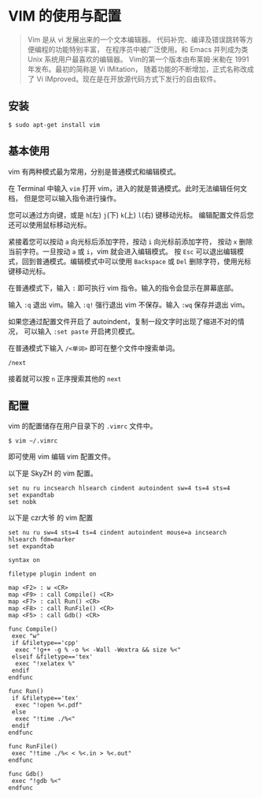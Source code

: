 # VIM 的使用与配置

> Vim 是从 vi 发展出来的一个文本编辑器。 代码补完、编译及错误跳转等方便编程的功能特别丰富，
> 在程序员中被广泛使用。和 Emacs 并列成为类 Unix 系统用户最喜欢的编辑器。
> Vim的第一个版本由布莱姆·米勒在 1991 年发布。最初的简称是 Vi IMitation，
> 随着功能的不断增加，正式名称改成了 Vi IMproved。现在是在开放源代码方式下发行的自由软件。

## 安装

    $ sudo apt-get install vim

## 基本使用

vim 有两种模式最为常用，分别是普通模式和编辑模式。

在 Terminal 中输入 `vim` 打开 vim，进入的就是普通模式。此时无法编辑任何文档，
但是您可以输入指令进行操作。

您可以通过方向键，或是 `h`(左) `j`(下) `k`(上) `l`(右) 键移动光标。
编辑配置文件后您还可以使用鼠标移动光标。

紧接着您可以按动 `a` 向光标后添加字符，按动 `i` 向光标前添加字符，
按动 `x` 删除当前字符。一旦按动 `a` 或 `i`，vim 就会进入编辑模式。
按 `Esc` 可以退出编辑模式，回到普通模式。编辑模式中可以使用 `Backspace` 或 `Del`
删除字符，使用光标键移动光标。

在普通模式下，输入 `:` 即可执行 vim 指令。输入的指令会显示在屏幕底部。

输入 `:q` 退出 vim。输入 `:q!` 强行退出 vim 不保存。输入 `:wq` 保存并退出 vim。

如果您通过配置文件开启了 autoindent，复制一段文字时出现了缩进不对的情况，
可以输入 `:set paste` 开启拷贝模式。

在普通模式下输入 `/<单词>` 即可在整个文件中搜索单词。

    /next

接着就可以按 `n` 正序搜索其他的 `next`

## 配置

vim 的配置储存在用户目录下的 `.vimrc` 文件中。

    $ vim ~/.vimrc

即可使用 vim 编辑 vim 配置文件。

以下是 SkyZH 的 vim 配置。

    set nu ru incsearch hlsearch cindent autoindent sw=4 ts=4 sts=4
    set expandtab
    set nobk

以下是 czr大爷 的 vim 配置

    set nu ru sw=4 sts=4 ts=4 cindent autoindent mouse=a incsearch hlsearch fdm=marker
    set expandtab

    syntax on

    filetype plugin indent on

    map <F2> : w <CR>
    map <F9> : call Compile() <CR>
    map <F7> : call Run() <CR>
    map <F8> : call RunFile() <CR>
    map <F5> : call Gdb() <CR>

    func Compile()
     exec "w"
     if &filetype=='cpp'
      exec "!g++ -g % -o %< -Wall -Wextra && size %<"
     elseif &filetype=='tex'
      exec "!xelatex %"
     endif
    endfunc

    func Run()
     if &filetype=='tex'
      exec "!open %<.pdf"
     else
      exec "!time ./%<"
     endif
    endfunc

    func RunFile()
     exec "!time ./%< < %<.in > %<.out"
    endfunc

    func Gdb()
     exec "!gdb %<"
    endfunc
